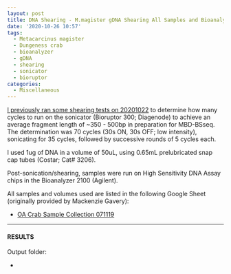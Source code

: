 ```yaml
---
layout: post
title: DNA Shearing - M.magister gDNA Shearing All Samples and Bioanalyzer
date: '2020-10-26 10:57'
tags:
  - Metacarcinus magister
  - Dungeness crab
  - bioanalyzer
  - gDNA
  - shearing
  - sonicator
  - bioruptor
categories:
  - Miscellaneous
---
```

[I previously ran some shearing tests on 20201022](https://robertslab.github.io/sams-notebook/2020/10/22/DNA-Shearing-M.magister-CH05-21-gDNA-Full-Shearing-Test-and-Bioanalyzer.html) to determine how many cycles to run on the sonicator (Bioruptor 300; Diagenode) to achieve an average fragment length of ~350 - 500bp in preparation for MBD-BSseq. The determination was 70 cycles (30s ON, 30s OFF; low intensity), sonicating for 35 cycles, followed by successive rounds of 5 cycles each.

I used 1ug of DNA in a volume of 50uL, using 0.65mL prelubricated snap cap tubes (Costar; Cat# 3206).

Post-sonication/shearing, samples were run on High Sensitivity DNA Assay chips in the Bioanalyzer 2100 (Agilent).

All samples and volumes used are listed in the following Google Sheet (originally provided by Mackenzie Gavery):

- [OA Crab Sample Collection 071119](https://docs.google.com/spreadsheets/d/1ym0XnYVts98tIUCn0kIaU6VuvqxzV7LoSx9RHwLdiIs/edit#gid=1430155532)


---

#### RESULTS

Output folder:

- []()
